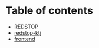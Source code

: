 # Table of contents

* [REDSTOP](README.md)
* [redstop-ktj](redstop-ktj.md)
* [frontend](frontend.md)


